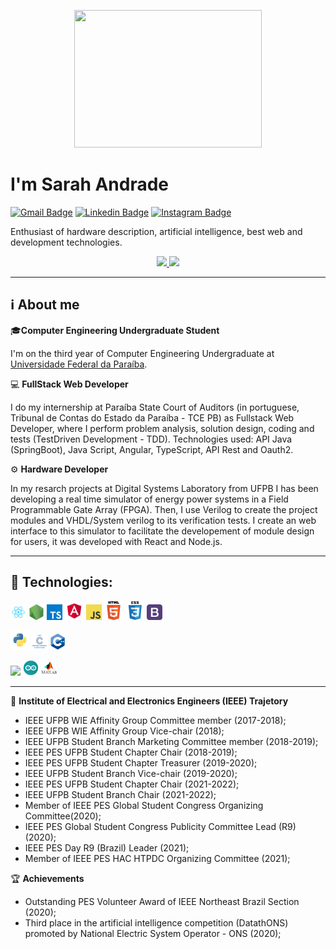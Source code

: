<p align="center">
  <img width="300" height="220" src='https://data.whicdn.com/images/293246292/original.gif' enconde></img>
</p>


# I'm Sarah Andrade 


[![Gmail Badge](https://img.shields.io/badge/-satc1624@ieee.org-6633cc?style=flat-square&logo=Gmail&logoColor=white&link=mailto:satc1624@ieee.org)](mailto:satc1624@ieee.org)
[![Linkedin Badge](https://img.shields.io/badge/-Sarah%20Andrade-6633cc?style=flat-square&logo=Linkedin&logoColor=white&link=https://www.linkedin.com/in/sarah-andrade-toscano-de-carvalho-910835187/)](https://www.linkedin.com/in/sarah-andrade-toscano-de-carvalho-910835187/) 
[![Instagram Badge](https://img.shields.io/badge/-@Sarah_atc-6633cc?style=flat-square&logo=instagram&logoColor=white&link=https://www.instagram.com/sarah_atc/)](https://www.instagram.com/sarah_atc/)

Enthusiast of hardware description, artificial intelligence, best web and development technologies.


<p align="center">
<a href="https://github.com/SarahToscano/github-readme-stats">
  <img height="180em" src="https://github-readme-stats.vercel.app/api?username=SarahToscano&theme=radical&show_icons=true&include_all_commits=true&count_private=true" />
  <img height="180em" src="https://github-readme-stats.vercel.app/api/top-langs/?username=SarahToscano&theme=radical&layout=compact&langs_count=8" />
</a>
</p>




---
## :information_source: About me
  
🎓**Computer Engineering Undergraduate Student**
  
I'm on the third year of Computer Engineering Undergraduate at [Universidade Federal da Paraíba](https://www.ufpb.br/). 

💻 **FullStack Web Developer**

I do my internership at Paraíba State Court of Auditors (in portuguese, Tribunal de Contas do Estado da Paraíba - TCE PB) as Fullstack Web Developer, where I perform problem analysis, solution design, coding and tests (TestDriven Development - TDD). 
Technologies used: API Java (SpringBoot), Java Script, Angular, TypeScript, API Rest and Oauth2.

⚙️ **Hardware Developer**

In my resarch projects at Digital Systems Laboratory from UFPB I has been developing a real time simulator of energy power systems in a Field Programmable Gate Array (FPGA). Then, I use Verilog to create the project modules and VHDL/System verilog to its verification tests. I create an web interface to this simulator to facilitate the developement of module design for users, it was developed with React and Node.js.


---

## 🚀 Technologies:

<code><img height="25" src="https://raw.githubusercontent.com/github/explore/80688e429a7d4ef2fca1e82350fe8e3517d3494d/topics/react/react.png"></code>
<code><img height="25" src="https://raw.githubusercontent.com/github/explore/80688e429a7d4ef2fca1e82350fe8e3517d3494d/topics/nodejs/nodejs.png"></code> 
<code><img height="25" src="https://raw.githubusercontent.com/github/explore/80688e429a7d4ef2fca1e82350fe8e3517d3494d/topics/typescript/typescript.png"></code>
<code><img height="30" src="https://raw.githubusercontent.com/github/explore/80688e429a7d4ef2fca1e82350fe8e3517d3494d/topics/angular/angular.png"></code>
<code><img height="25" src="https://raw.githubusercontent.com/github/explore/80688e429a7d4ef2fca1e82350fe8e3517d3494d/topics/javascript/javascript.png"></code>
<code><img height="30" src="https://raw.githubusercontent.com/github/explore/80688e429a7d4ef2fca1e82350fe8e3517d3494d/topics/html/html.png"></code> 
<code><img height="30" src="https://raw.githubusercontent.com/github/explore/80688e429a7d4ef2fca1e82350fe8e3517d3494d/topics/css/css.png"></code>
<code><img height="25" src="https://raw.githubusercontent.com/github/explore/80688e429a7d4ef2fca1e82350fe8e3517d3494d/topics/bootstrap/bootstrap.png"></code>

<code><img height="30" src="https://raw.githubusercontent.com/github/explore/80688e429a7d4ef2fca1e82350fe8e3517d3494d/topics/python/python.png"></code>
<code><img height="25" src="https://raw.githubusercontent.com/github/explore/80688e429a7d4ef2fca1e82350fe8e3517d3494d/topics/c/c.png"></code>
<code><img height="25" src="https://raw.githubusercontent.com/github/explore/80688e429a7d4ef2fca1e82350fe8e3517d3494d/topics/cpp/cpp.png"></code>

<code><img height="25" src="https://previews.123rf.com/images/ylivdesign/ylivdesign1905/ylivdesign190500427/122637427-computer-processor-icon-outline-computer-processor-vector-icon-for-web-design-isolated-on-white-back.jpg"></code>
<code><img height="25" src="https://raw.githubusercontent.com/github/explore/80688e429a7d4ef2fca1e82350fe8e3517d3494d/topics/arduino/arduino.png"></code>
<code><img height="25" src="https://raw.githubusercontent.com/github/explore/80688e429a7d4ef2fca1e82350fe8e3517d3494d/topics/matlab/matlab.png"></code>


---


📌 **Institute of Electrical and Electronics Engineers (IEEE) Trajetory**

- IEEE UFPB WIE Affinity Group Committee member (2017-2018);
- IEEE UFPB WIE Affinity Group Vice-chair (2018);
- IEEE UFPB Student Branch Marketing Committee member (2018-2019);
- IEEE PES UFPB Student Chapter Chair (2018-2019);
- IEEE PES UFPB Student Chapter Treasurer (2019-2020);
- IEEE UFPB Student Branch Vice-chair (2019-2020);
- IEEE PES UFPB Student Chapter Chair (2021-2022);
- IEEE UFPB Student Branch Chair (2021-2022);
- Member of IEEE PES Global Student Congress Organizing Committee(2020);
- IEEE PES Global Student Congress Publicity Committee Lead (R9) (2020);
- IEEE PES Day R9 (Brazil) Leader (2021);
- Member of IEEE PES HAC HTPDC Organizing Committee (2021);

🏆 **Achievements**

- Outstanding PES Volunteer Award of IEEE Northeast Brazil Section (2020);
- Third place in the artificial intelligence competition (DatathONS) promoted by National Electric System Operator - ONS (2020);





